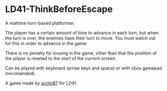 # LD41-ThinkBeforeEscape

A realtime-turn-based platformer. 

The player has a certain amount of time to advance in each turn, but when the turn is over, the enemies have their turn to move. You must watch out for this in order to advance in the game.

There is no penalty for loosing in the game, other than that the position of the player is reseted to the start of the current screen.

Can be played with keyboard (arrow keys and space) or with xbox gamepad (recomended).

A game made by [acoto87](https://twitter.com/acoto87) for LD41.